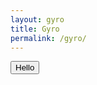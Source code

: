 ```yaml
---
layout: gyro
title: Gyro
permalink: /gyro/
---
```


<div id="report_box"></div>
<div id="ball"></div>
<button>Hello</button>

